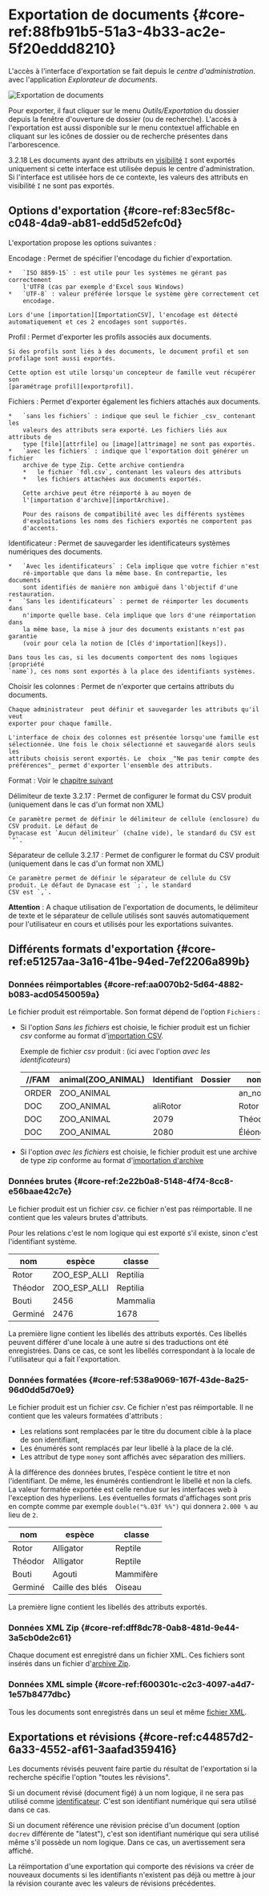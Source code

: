 # Exportation de documents {#core-ref:88fb91b5-51a3-4b33-ac2e-5f20eddd8210}
 
L'accès à l'interface d'exportation se fait depuis le _centre d'administration_.
avec l'application _Explorateur de documents_.

![ Exportation de documents ](ihmexportation.png)

Pour exporter, il faut cliquer sur le menu _Outils/Exportation_ du dossier
depuis la fenêtre d'ouverture de dossier (ou de recherche). L'accès à
l'exportation est aussi disponible sur le menu contextuel affichable en cliquant
sur les icônes de dossier ou de recherche présentes dans l'arborescence.

<span class="flag from release inline">3.2.18</span> Les documents ayant des
attributs en [visibilité][visibility] `I` sont exportés uniquement si cette
interface est utilisée depuis le centre d'administration. Si l'interface est
utilisée hors de ce contexte, les valeurs des attributs en visibilité `I` ne
sont pas exportés.

## Options d'exportation {#core-ref:83ec5f8c-c048-4da9-ab81-edd5d52efc0d}

L'exportation propose les options suivantes :

Encodage 
:   Permet de spécifier l'encodage du fichier d'exportation.
    
    *   `ISO 8859-15` : est utile pour les systèmes ne gérant pas correctement
        l'UTF8 (cas par exemple d'Excel sous Windows)
    *   `UTF-8` : valeur préférée lorsque le système gère correctement cet
        encodage.
    
    Lors d'une [importation][ImportationCSV], l'encodage est détecté
    automatiquement et ces 2 encodages sont supportés.

Profil
:   Permet d'exporter les profils associés aux documents.
    
    Si des profils sont liés à des documents, le document profil et son
    profilage sont aussi exportés.
    
    Cette option est utile lorsqu'un concepteur de famille veut récupérer son
    [paramétrage profil][exportprofil].

Fichiers
:   Permet d'exporter également les fichiers attachés aux documents.
    
    *   `sans les fichiers` : indique que seul le fichier _csv_ contenant les
        valeurs des attributs sera exporté. Les fichiers liés aux attributs de
        type [file][attrfile] ou [image][attrimage] ne sont pas exportés.
    *   `avec les fichiers` : indique que l'exportation doit générer un fichier
        archive de type Zip. Cette archive contiendra
        *   le fichier `fdl.csv`, contenant les valeurs des attributs
        *   les fichiers attachées aux documents exportés.
        
        Cette archive peut être réimporté à au moyen de
        l'[importation d'archive][importArchive].
        
        Pour des raisons de compatibilité avec les différents systèmes
        d'exploitations les noms des fichiers exportés ne comportent pas
        d'accents.

Identificateur
:   Permet de sauvegarder les identificateurs systèmes numériques des documents.
    
    *   `Avec les identificateurs` : Cela implique que votre fichier n'est
        ré-importable que dans la même base. En contrepartie, les documents
        sont identifiés de manière non ambiguë dans l'objectif d'une restauration.
    *   `Sans les identificateurs` : permet de réimporter les documents dans
        n'importe quelle base. Cela implique que lors d'une réimportation dans
        la même base, la mise à jour des documents existants n'est pas garantie
        (voir pour cela la notion de [Clés d'importation][keys]).
    
    Dans tous les cas, si les documents comportent des noms logiques (propriété
    `name`), ces noms sont exportés à la place des identifiants systèmes.

Choisir les colonnes
:   Permet de n'exporter que certains attributs du documents.
    
    Chaque administrateur  peut définir et sauvegarder les attributs qu'il veut
    exporter pour chaque famille.
    
    L'interface de choix des colonnes est présentée lorsqu'une famille est
    sélectionnée. Une fois le choix sélectionné et sauvegardé alors seuls les
    attributs choisis seront exportés. Le  choix _"Ne pas tenir compte des
    préférences"_ permet d'exporter l'ensemble des attributs.

Format
:   Voir le [chapitre suivant][format]

Délimiteur de texte  <span class="flag from release">3.2.17</span>
:   Permet de configurer le format du CSV produit (uniquement dans le cas d'un format non XML)
    
    Ce paramètre permet de définir le délimiteur de cellule (enclosure) du CSV produit. Le défaut de 
    Dynacase est `Aucun délimiteur` (chaîne vide), le standard du CSV est `"`.

Séparateur de cellule  <span class="flag from release">3.2.17</span>
:   Permet de configurer le format du CSV produit (uniquement dans le cas d'un format non XML)
    
    Ce paramètre permet de définir le séparateur de cellule du CSV produit. Le défaut de Dynacase est `;`, le standard
    CSV est `,`.

**Attention** : A chaque utilisation de l'exportation de documents, le délimiteur de texte et le séparateur de cellule
utilisés sont sauvés automatiquement pour l'utilisateur en cours et utilisés pour les exportations suivantes.

## Différents formats d'exportation {#core-ref:e51257aa-3a16-41be-94ed-7ef2206a899b}
  
### Données réimportables {#core-ref:aa0070b2-5d64-4882-b083-acd05450059a}

Le fichier produit est réimportable. Son format dépend de l'option `Fichiers` :

*   Si l'option _Sans les fichiers_ est choisie, le fichier produit est un
    fichier _csv_ conforme au format d'[importation CSV][ImportationCSV].
    
    Exemple de fichier _csv_ produit : (ici avec l'option _avec les identificateurs_)
    
    | //FAM | animal(ZOO_ANIMAL) | Identifiant | Dossier |   nom    |    espèce    |   classe  |
    | ----- | ------------------ | ----------- | ------- | -------- | ------------ | --------- |
    | ORDER | ZOO_ANIMAL         |             |         | an_nom   | an_espece    | an_classe |
    | DOC   | ZOO_ANIMAL         | aliRotor    |         | Rotor    | ZOO_ESP_ALLI | Reptilia  |
    | DOC   | ZOO_ANIMAL         | 2079        |         | Théodor  | ZOO_ESP_ALLI | Reptilia  |
    | DOC   | ZOO_ANIMAL         | 2080        |         | Éléonore | ZOO_ESP_ALLI | Reptilia  |

*   Si l'option _avec les fichiers_ est choisie, le fichier produit est une
    archive de type zip conforme au format
    d'[importation d'archive][importArchive]

### Données brutes {#core-ref:2e22b0a8-5148-4f74-8cc8-e56baae42c7e}

Le fichier produit est un fichier _csv_. ce fichier n'est pas réimportable.
Il ne contient que les valeurs brutes d'attributs.

Pour les relations c'est le nom logique qui est exporté s'il existe, sinon c'est
l'identifiant système.

|   nom   |    espèce    |  classe  |
| ------- | ------------ | -------- |
| Rotor   | ZOO_ESP_ALLI | Reptilia |
| Théodor | ZOO_ESP_ALLI | Reptilia |
| Bouti   | 2456         | Mammalia |
| Germiné | 2476         | 1678     |

La première ligne contient les libellés des attributs exportés. Ces libellés
peuvent différer d'une locale à une autre si des traductions ont été
enregistrées. Dans ce cas, ce sont les libellés correspondant à la locale de
l'utilisateur qui a fait l'exportation.

### Données formatées {#core-ref:538a9069-167f-43de-8a25-96d0dd5d70e9}

 Le fichier produit est un fichier _csv_. Ce fichier n'est pas réimportable.
Il ne contient que les valeurs formatées d'attributs :

*   Les relations sont remplacées par le titre du document cible à la place de
    son identifiant,
*   Les énumérés sont remplacés par leur libellé à la place de la clé.
*   Les attribut de type `money` sont affichés avec séparation des milliers.

À la différence des données brutes, l'espèce contient le titre et non
l'identifiant. De même, les énumérés contiendront le libellé et non la clefs. La
valeur formatée exportée est celle rendue sur les interfaces web à l'exception
des hyperliens. Les éventuelles formats d'affichages sont pris en compte comme par
exemple `double("%.03f %%")` qui donnera `2.000 %` au lieu de `2`.

|   nom   |      espèce     |   classe  |
| ------- | --------------- | --------- |
| Rotor   | Alligator       | Reptile   |
| Théodor | Alligator       | Reptile   |
| Bouti   | Agouti          | Mammifère |
| Germiné | Caille des blés | Oiseau    |

La première ligne contient les libellés des attributs exportés.

### Données XML Zip {#core-ref:dff8dc78-0ab8-481d-9e44-3a5cb0de2c61}

Chaque document est enregistré dans un fichier XML. Ces fichiers sont insérés
dans un fichier d'[archive Zip][exportxmlzip].

### Données XML simple {#core-ref:f600301c-c2c3-4097-a4d7-1e57b8477dbc}

Tous les documents sont enregistrés dans un seul et même [fichier
XML][exportxml].

## Exportations et révisions {#core-ref:c44857d2-6a33-4552-af61-3aafad359416}

Les documents révisés peuvent faire partie du résultat de l'exportation si la
recherche spécifie l'option "toutes les révisions".

Si un document révisé (document figé) à un nom logique, il ne sera pas utilisé
comme [identificateur][importcsvid].  C'est son identifiant numérique qui sera
utilisé dans ce cas.

Si un document référence une révision précise d'un document (option `docrev`
différente de "latest"), c'est son identifiant numérique qui sera utilisé même
s'il possède un nom logique. Dans ce cas, un avertissement sera affiché.

<span class="flag nota-bene inline"/>La réimportation d'une exportation qui
comporte des révisions va créer de nouveaux documents si les identifiants
n'existent pas déjà ou mettre à jour la révision courante avec les valeurs de
révisions précédentes.


<!-- links -->
[ImportationCSV]: #core-ref:2fb3284a-2424-44b2-93ae-41dc3969e093
[importArchive]: #core-ref:021b7db1-7baf-48c4-8eb9-4a388355dd86
[attrfile]:  #core-ref:0e904376-317c-426e-bc6d-e56fd52bad89
[attrimage]: #core-ref:4fca7712-59e0-4186-bfd0-6214104a0f60
[exportxmlzip]: #core-ref:1b0958b2-0788-45bf-974a-a7853a6030e2 "détail format exportation archive XML"
[exportxml]: #core-ref:9cebde3e-d40c-421c-85f6-e3e8282d547f "détail format exportation XML"
[exportprofil]: #core-ref:602c6331-7cdb-4b24-8a56-ffd11e00502f
[keys]: #core-ref:7eefc8e7-16a6-4188-99d5-c2c9d817a1fe
[format]: #core-ref:e51257aa-3a16-41be-94ed-7ef2206a899b
[visibility]:   #core-ref:3e67d45e-1fed-446d-82b5-ba941addc7e8
[importcsvid]:  #core-ref:3acb8fbe-6e5a-4933-95fa-2cea0eae2fc5
[docrev]:       #core-ref:9bcfd205-fb07-4a71-be06-ba07d4a9cc7c
